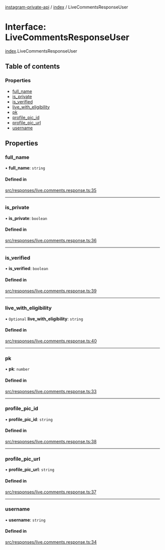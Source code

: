 [instagram-private-api](../../README.md) / [index](../../modules/index.md) / LiveCommentsResponseUser

# Interface: LiveCommentsResponseUser

[index](../../modules/index.md).LiveCommentsResponseUser

## Table of contents

### Properties

- [full\_name](LiveCommentsResponseUser.md#full_name)
- [is\_private](LiveCommentsResponseUser.md#is_private)
- [is\_verified](LiveCommentsResponseUser.md#is_verified)
- [live\_with\_eligibility](LiveCommentsResponseUser.md#live_with_eligibility)
- [pk](LiveCommentsResponseUser.md#pk)
- [profile\_pic\_id](LiveCommentsResponseUser.md#profile_pic_id)
- [profile\_pic\_url](LiveCommentsResponseUser.md#profile_pic_url)
- [username](LiveCommentsResponseUser.md#username)

## Properties

### full\_name

• **full\_name**: `string`

#### Defined in

[src/responses/live.comments.response.ts:35](https://github.com/Nerixyz/instagram-private-api/blob/0e0721c/src/responses/live.comments.response.ts#L35)

___

### is\_private

• **is\_private**: `boolean`

#### Defined in

[src/responses/live.comments.response.ts:36](https://github.com/Nerixyz/instagram-private-api/blob/0e0721c/src/responses/live.comments.response.ts#L36)

___

### is\_verified

• **is\_verified**: `boolean`

#### Defined in

[src/responses/live.comments.response.ts:39](https://github.com/Nerixyz/instagram-private-api/blob/0e0721c/src/responses/live.comments.response.ts#L39)

___

### live\_with\_eligibility

• `Optional` **live\_with\_eligibility**: `string`

#### Defined in

[src/responses/live.comments.response.ts:40](https://github.com/Nerixyz/instagram-private-api/blob/0e0721c/src/responses/live.comments.response.ts#L40)

___

### pk

• **pk**: `number`

#### Defined in

[src/responses/live.comments.response.ts:33](https://github.com/Nerixyz/instagram-private-api/blob/0e0721c/src/responses/live.comments.response.ts#L33)

___

### profile\_pic\_id

• **profile\_pic\_id**: `string`

#### Defined in

[src/responses/live.comments.response.ts:38](https://github.com/Nerixyz/instagram-private-api/blob/0e0721c/src/responses/live.comments.response.ts#L38)

___

### profile\_pic\_url

• **profile\_pic\_url**: `string`

#### Defined in

[src/responses/live.comments.response.ts:37](https://github.com/Nerixyz/instagram-private-api/blob/0e0721c/src/responses/live.comments.response.ts#L37)

___

### username

• **username**: `string`

#### Defined in

[src/responses/live.comments.response.ts:34](https://github.com/Nerixyz/instagram-private-api/blob/0e0721c/src/responses/live.comments.response.ts#L34)
